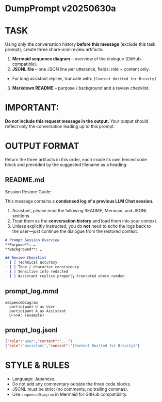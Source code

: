 # DumpPrompt v20250630a

# TASK
Using only the conversation history **before this message** (exclude this task prompt),
create three share-and-review artifacts:

1. **Mermaid sequence diagram** – overview of the dialogue (GitHub-compatible).
2. **JSONL file** – one JSON line per utterance, fields: role + content only.
- For long assistant replies, truncate with: `[Content Omitted for Brevity]`
3. **Markdown README** – purpose / background and a review checklist.

# IMPORTANT:
**Do not include this request message in the output.**
Your output should reflect only the conversation leading up to this prompt.

# OUTPUT FORMAT
Return the three artifacts in this order, each inside its own fenced code block
and preceded by the suggested filename as a heading:

## README.md

Session Restore Guide:

This message contains a **condensed log of a previous LLM Chat session**.  
1. Assistant, please read the following README, Mermaid, and JSONL sections.  
2. Treat them as the **conversation history** and load them into your context.  
3. Unless explicitly instructed, you do **not** need to echo the logs back to the user—just continue the dialogue from the restored context.

```markdown
# Prompt Session Overview
**Purpose**: …
**Background**: …

## Review Checklist
- [ ] Technical accuracy
- [ ] Tone / character consistency
- [ ] Sensitive info redacted
- [ ] Assistant replies properly truncated where needed
```

## prompt_log.mmd

```mermaid
sequenceDiagram
  participant U as User
  participant A as Assistant
  U->>A: (example)
````

## prompt\_log.jsonl

```json
{"role":"user","content":"..."}
{"role":"assistant","content":"[Content Omitted for Brevity]"}
```

# STYLE & RULES

* Language: Japanese.
* Do not add any commentary outside the three code blocks.
* JSONL must be strict (no comments, no trailing commas).
* Use `sequenceDiagram` in Mermaid for GitHub compatibility.
